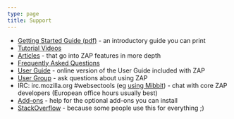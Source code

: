 ```yaml
---
type: page
title: Support
---
```


- [Getting Started Guide (pdf)](https://github.com/zaproxy/zaproxy/releases/download/v2.8.0/ZAPGettingStartedGuide-2.8.pdf) - an introductory guide you can print
- [Tutorial Videos](https://www.youtube.com/playlist?list=PLEBitBW-Hlsv8cEIUntAO8st2UGhmrjUB)
- [Articles](https://github.com/zaproxy/zaproxy/wiki/ZAP-Articles) - that go into ZAP features in more depth
- [Frequently Asked Questions](https://github.com/zaproxy/zaproxy/wiki/FAQtoplevel)
- [User Guide](https://github.com/zaproxy/zap-core-help/wiki) - online version of the User Guide included with ZAP
- [User Group](https://groups.google.com/group/zaproxy-users) - ask questions about using ZAP
- IRC: irc.mozilla.org #websectools (eg [using Mibbit](http://chat.mibbit.com/?server=irc.mozilla.org%3A%2B6697&channel=%23websectools)) - chat with core ZAP developers (European office hours usually best)
- [Add-ons](https://github.com/zaproxy/zap-extensions/wiki) - help for the optional add-ons you can install
- [StackOverflow](https://stackoverflow.com/questions/tagged/zap) - because some people use this for everything ;)

